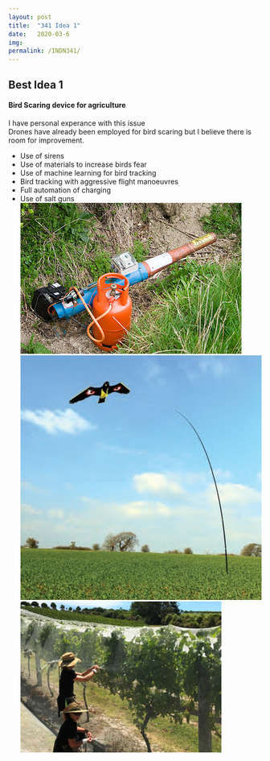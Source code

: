 ```yaml
---
layout: post
title:  "341 Idea 1"
date:   2020-03-6 
img:
permalink: /INDN341/
---
```

## Best Idea 1  
#### Bird Scaring device for agriculture 
I have personal experance with this issue  
Drones have already been employed for bird scaring but I believe there is room for improvement. 
* Use of sirens 
* Use of materials to increase birds fear 
* Use of machine learning for bird tracking 
* Bird tracking with aggressive flight manoeuvres 
* Full automation of charging 
* Use of salt guns   
![Gas Gun](/assets/img/DesignImages/Gas_gun_bird_scarer.jpg)  
![Bird Kite](/assets/img/DesignImages/bird-deterrent-kite.jpg)  
![Bird Netting](/assets/img/DesignImages/bird_netting.png)  

